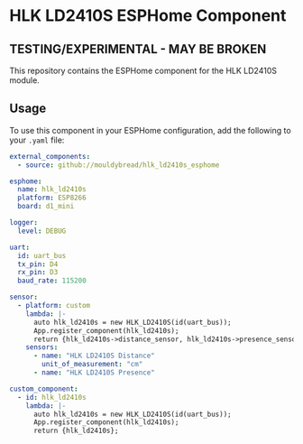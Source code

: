 # HLK LD2410S ESPHome Component
## TESTING/EXPERIMENTAL - MAY BE BROKEN
This repository contains the ESPHome component for the HLK LD2410S module.

## Usage

To use this component in your ESPHome configuration, add the following to your `.yaml` file:

```yaml
external_components:
  - source: github://mouldybread/hlk_ld2410s_esphome

esphome:
  name: hlk_ld2410s
  platform: ESP8266
  board: d1_mini

logger:
  level: DEBUG

uart:
  id: uart_bus
  tx_pin: D4
  rx_pin: D3
  baud_rate: 115200

sensor:
  - platform: custom
    lambda: |-
      auto hlk_ld2410s = new HLK_LD2410S(id(uart_bus));
      App.register_component(hlk_ld2410s);
      return {hlk_ld2410s->distance_sensor, hlk_ld2410s->presence_sensor};
    sensors:
      - name: "HLK LD2410S Distance"
        unit_of_measurement: "cm"
      - name: "HLK LD2410S Presence"

custom_component:
  - id: hlk_ld2410s
    lambda: |-
      auto hlk_ld2410s = new HLK_LD2410S(id(uart_bus));
      App.register_component(hlk_ld2410s);
      return {hlk_ld2410s};
```